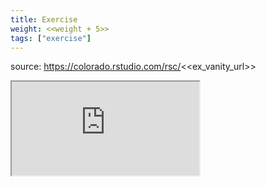 ```yaml
---
title: Exercise
weight: <<weight + 5>>
tags: ["exercise"]
---
```


source: https://colorado.rstudio.com/rsc/<<ex_vanity_url>>

<div class="resp-container-learnr" class="cssload-loader">
  <div class="cssload-loader">
    <div class="cssload-inner cssload-one"></div>
    <div class="cssload-inner cssload-two"></div>
    <div class="cssload-inner cssload-three"></div>
  </div>
  <iframe 
    src="https://colorado.rstudio.com/rsc/<<ex_vanity_url>>" 
    class="resp-iframe-learnr" 
    gesture="media"  allowfullscreen>
  </iframe>
</div>




